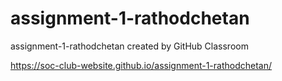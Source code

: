 # assignment-1-rathodchetan
assignment-1-rathodchetan created by GitHub Classroom

https://soc-club-website.github.io/assignment-1-rathodchetan/
